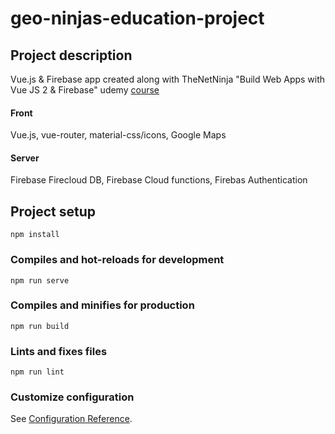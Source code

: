 # geo-ninjas-education-project

## Project description
Vue.js & Firebase app created along with TheNetNinja "Build Web Apps with Vue JS 2 & Firebase" udemy [course](https://www.udemy.com/course/build-web-apps-with-vuejs-firebase/)

#### Front
Vue.js, vue-router, material-css/icons, Google Maps

#### Server
Firebase Firecloud DB, Firebase Cloud functions, Firebas Authentication

## Project setup
```
npm install
```

### Compiles and hot-reloads for development
```
npm run serve
```

### Compiles and minifies for production
```
npm run build
```

### Lints and fixes files
```
npm run lint
```

### Customize configuration
See [Configuration Reference](https://cli.vuejs.org/config/).
